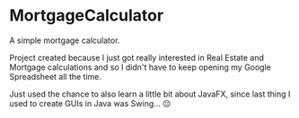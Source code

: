 # MortgageCalculator
A simple mortgage calculator.

Project created because I just got really interested in Real Estate and Mortgage calculations and so I didn't have to keep opening my Google Spreadsheet all the time.

Just used the chance to also learn a little bit about JavaFX, since last thing I used to create GUIs in Java was Swing... 😔